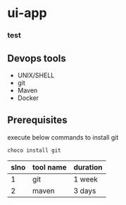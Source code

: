 # ui-app

### test

## Devops tools

- UNIX/SHELL
- git
- Maven
- Docker

## Prerequisites

execute below commands to install git

```
choco install git
```

slno | tool name | duration 
----|----------|--------
1| git| 1 week
2  | maven | 3 days

